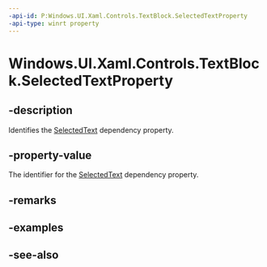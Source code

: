```yaml
---
-api-id: P:Windows.UI.Xaml.Controls.TextBlock.SelectedTextProperty
-api-type: winrt property
---
```


<!-- Property syntax
public Windows.UI.Xaml.DependencyProperty SelectedTextProperty { get; }
-->

# Windows.UI.Xaml.Controls.TextBlock.SelectedTextProperty

## -description
Identifies the [SelectedText](textblock_selectedtext.md) dependency property.



## -property-value
The identifier for the [SelectedText](textblock_selectedtext.md) dependency property.

## -remarks

## -examples

## -see-also
